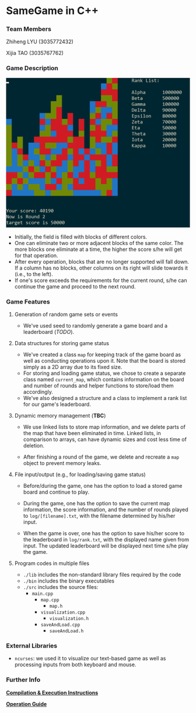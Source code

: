 # SameGame in C++

### Team Members

Zhiheng LYU (3035772432)

Xijia TAO (3035767762)

### Game Description

![demo_1](doc/demo_1.png)

- Initially, the field is filled with blocks of different colors.
- One can eliminate two or more adjacent blocks of the same color. The more blocks one eliminate at a time, the higher the score s/he will get for that operation. 
- After every operation, blocks that are no longer supported will fall down. If a column has no blocks, other columns on its right will slide towards it (i.e., to the left).
- If one's score exceeds the requirements for the current round, s/he can continue the game and proceed to the next round.

### Game Features

1. Generation of random game sets or events
   
   - We've used seed to randomly generate a game board and a leaderboard (*TODO*).
   
2. Data structures for storing game status
   
   - We've created a class `map` for keeping track of the game board as well as conducting operations upon it. Note that the board is stored simply as a 2D array due to its fixed size.
   - For storing and loading game status, we chose to create a separate class named `current_map`, which contains information on the board and number of rounds and helper functions to store/load them accordingly. 
   - We've also designed a structure and a class to implement a rank list for our game's leaderboard.
   
3. Dynamic memory management (**TBC**)

   - We use linked lists to store map information, and we delete parts of the map that have been eliminated in time. Linked lists, in comparison to arrays, can have dynamic sizes and cost less time of deletion.

   - After finishing a round of the game, we delete and recreate a `map` object to prevent memory leaks.

4. File input/output (e.g., for loading/saving game status)

   - Before/during the game, one has the option to load a stored game board and continue to play.

   - During the game, one has the option to save the current map information, the score information, and the number of rounds played to `log/[filename].txt`, with the filename determined by his/her input.
   - When the game is over, one has the option to save his/her score to the leaderboard in `log/rank.txt`, with the displayed name given from input. The updated leaderboard will be displayed next time s/he play the game.

5. Program codes in multiple files
   - `./lib` includes the non-standard library files required by the code
   - `./bin` includes the binary executables
   - `./src` includes the source files:
     - `main.cpp`
       - `map.cpp`
         - `map.h`
       - `visualization.cpp`
         - `visualization.h`
       - `saveAndLoad.cpp`
         - `saveAndLoad.h`

### External Libraries 

- `ncurses`: we used it to visualize our text-based game as well as processing inputs from both keyboard and mouse.

### Further Info

[**Compilation & Execution Instructions**](doc/get_started.md)

[**Operation Guide**](doc/Instructions.md)
